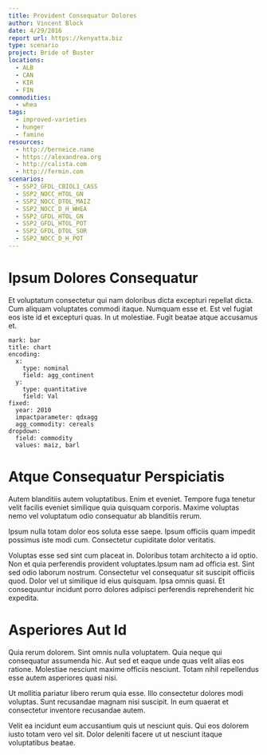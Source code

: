 ```yaml
---
title: Provident Consequatur Dolores
author: Vincent Block
date: 4/29/2016
report url: https://kenyatta.biz
type: scenario
project: Bride of Buster
locations:
  - ALB
  - CAN
  - KIR
  - FIN
commodities:
  - whea
tags:
  - improved-varieties
  - hunger
  - famine
resources:
  - http://berneice.name
  - https://alexandrea.org
  - http://calista.com
  - http://fermin.com
scenarios:
  - SSP2_GFDL_CBIOL1_CASS
  - SSP2_NOCC_HTOL_GN
  - SSP2_NOCC_DTOL_MAIZ
  - SSP2_NOCC_D_H_WHEA
  - SSP2_GFDL_HTOL_GN
  - SSP2_GFDL_HTOL_POT
  - SSP2_GFDL_DTOL_SOR
  - SSP2_NOCC_D_H_POT
---
```

# Ipsum Dolores Consequatur
Et voluptatum consectetur qui nam doloribus dicta excepturi repellat dicta. Cum aliquam voluptates commodi itaque. Numquam esse et. Est vel fugiat eos iste id et excepturi quas. In ut molestiae. Fugit beatae atque accusamus et.

```vis
mark: bar
title: chart
encoding:
  x:
    type: nominal
    field: agg_continent
  y:
    type: quantitative
    field: Val
fixed:
  year: 2010
  impactparameter: qdxagg
  agg_commodity: cereals
dropdown:
  field: commodity
  values: maiz, barl
```

# Atque Consequatur Perspiciatis
Autem blanditiis autem voluptatibus. Enim et eveniet. Tempore fuga tenetur velit facilis eveniet similique quia quisquam corporis. Maxime voluptas nemo vel voluptatum odio consequatur ab blanditiis rerum.
 Ipsum nulla totam dolor eos soluta esse saepe. Ipsum officiis quam impedit possimus iste modi cum. Consectetur cupiditate dolor veritatis.
 Voluptas esse sed sint cum placeat in. Doloribus totam architecto a id optio. Non et quia perferendis provident voluptates.Ipsum nam ad officia est. Sint sed odio laborum nostrum. Consectetur vel consequatur sit suscipit officiis quod. Dolor vel ut similique id eius quisquam. Ipsa omnis quasi. Et consequuntur incidunt porro dolores adipisci perferendis reprehenderit hic expedita.

# Asperiores Aut Id
Quia rerum dolorem. Sint omnis nulla voluptatem. Quia neque qui consequatur assumenda hic. Aut sed et eaque unde quas velit alias eos ratione. Molestiae nesciunt maxime officiis nesciunt. Totam nihil repellendus esse autem asperiores quasi nisi.
 Ut mollitia pariatur libero rerum quia esse. Illo consectetur dolores modi voluptas. Sunt recusandae magnam nisi suscipit. In eum quaerat et consectetur inventore recusandae autem.
 Velit ea incidunt eum accusantium quis ut nesciunt quis. Qui eos dolorem iusto totam vero vel sit. Dolor deleniti facere ut ut nesciunt itaque voluptatibus beatae.
